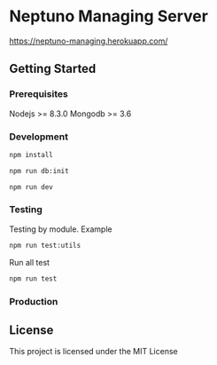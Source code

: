 # Neptuno Managing Server

https://neptuno-managing.herokuapp.com/

## Getting Started

### Prerequisites

Nodejs >= 8.3.0
Mongodb >= 3.6

### Development

```sh
npm install
```

```sh
npm run db:init
```

```sh
npm run dev
```

### Testing

Testing by module. Example

```sh
npm run test:utils
```

Run all test

```sh
npm run test
```

### Production

## License

This project is licensed under the MIT License
